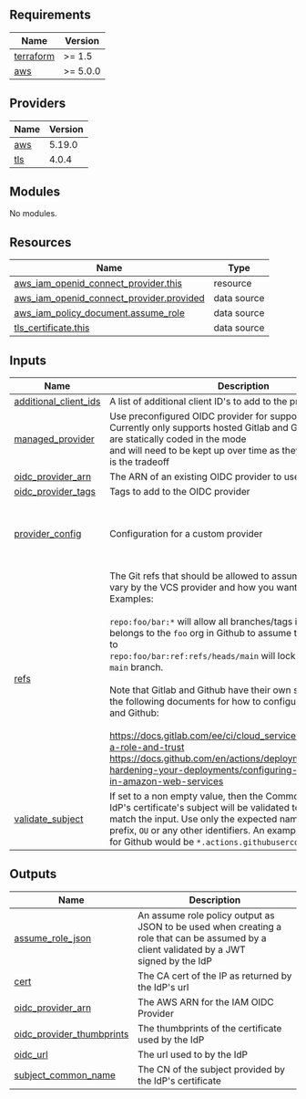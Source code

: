 <!-- BEGIN_TF_DOCS -->
## Requirements

| Name | Version |
|------|---------|
| <a name="requirement_terraform"></a> [terraform](#requirement\_terraform) | >= 1.5 |
| <a name="requirement_aws"></a> [aws](#requirement\_aws) | >= 5.0.0 |

## Providers

| Name | Version |
|------|---------|
| <a name="provider_aws"></a> [aws](#provider\_aws) | 5.19.0 |
| <a name="provider_tls"></a> [tls](#provider\_tls) | 4.0.4 |

## Modules

No modules.

## Resources

| Name | Type |
|------|------|
| [aws_iam_openid_connect_provider.this](https://registry.terraform.io/providers/hashicorp/aws/latest/docs/resources/iam_openid_connect_provider) | resource |
| [aws_iam_openid_connect_provider.provided](https://registry.terraform.io/providers/hashicorp/aws/latest/docs/data-sources/iam_openid_connect_provider) | data source |
| [aws_iam_policy_document.assume_role](https://registry.terraform.io/providers/hashicorp/aws/latest/docs/data-sources/iam_policy_document) | data source |
| [tls_certificate.this](https://registry.terraform.io/providers/hashicorp/tls/latest/docs/data-sources/certificate) | data source |

## Inputs

| Name | Description | Type | Default | Required |
|------|-------------|------|---------|:--------:|
| <a name="input_additional_client_ids"></a> [additional\_client\_ids](#input\_additional\_client\_ids) | A list of additional client ID's to add to the provider | `list(string)` | `[]` | no |
| <a name="input_managed_provider"></a> [managed\_provider](#input\_managed\_provider) | Use preconfigured OIDC provider for supported services. Currently only supports hosted Gitlab and Github. Fingerprints are statically coded in the mode<br>    and will need to be kept up over time as they are rotated. This is the tradeoff | `string` | `null` | no |
| <a name="input_oidc_provider_arn"></a> [oidc\_provider\_arn](#input\_oidc\_provider\_arn) | The ARN of an existing OIDC provider to use | `string` | `null` | no |
| <a name="input_oidc_provider_tags"></a> [oidc\_provider\_tags](#input\_oidc\_provider\_tags) | Tags to add to the OIDC provider | `map(string)` | `{}` | no |
| <a name="input_provider_config"></a> [provider\_config](#input\_provider\_config) | Configuration for a custom provider | <pre>object({<br>    url             = string<br>    thumbprint_list = list(string)<br>    client_id_list  = list(string)<br>  })</pre> | `null` | no |
| <a name="input_refs"></a> [refs](#input\_refs) | The Git refs that should be allowed to assume the role. These vary by the VCS provider and how you want to limit access. Examples:<br><br>    `repo:foo/bar:*` will allow all branches/tags in the repo `bar` that belongs to the `foo` org in Github to assume the role. Changing to<br>    `repo:foo/bar:ref:refs/heads/main` will lock it down to only the `main` branch.<br><br>    Note that Gitlab and Github have their own syntax for refs. See the following documents for how to configure refs for Gitlab and Github:<br><br>    https://docs.gitlab.com/ee/ci/cloud_services/aws/#configure-a-role-and-trust<br>    https://docs.github.com/en/actions/deployment/security-hardening-your-deployments/configuring-openid-connect-in-amazon-web-services | `list(string)` | n/a | yes |
| <a name="input_validate_subject"></a> [validate\_subject](#input\_validate\_subject) | If set to a non empty value, then the Common Name in the IdP's certificate's subject will be validated to<br>    match the input. Use only the expected name, and not the `CN=` prefix, `OU` or any other identifiers. An example<br>    for Github would be `*.actions.githubusercontent.com` | `string` | `null` | no |

## Outputs

| Name | Description |
|------|-------------|
| <a name="output_assume_role_json"></a> [assume\_role\_json](#output\_assume\_role\_json) | An assume role policy output as JSON to be used when creating a role that can be assumed by a client validated by a JWT<br>    signed by the IdP |
| <a name="output_cert"></a> [cert](#output\_cert) | The CA cert of the IP as returned by the IdP's url |
| <a name="output_oidc_provider_arn"></a> [oidc\_provider\_arn](#output\_oidc\_provider\_arn) | The AWS ARN for the IAM OIDC Provider |
| <a name="output_oidc_provider_thumbprints"></a> [oidc\_provider\_thumbprints](#output\_oidc\_provider\_thumbprints) | The thumbprints of the certificate used by the IdP |
| <a name="output_oidc_url"></a> [oidc\_url](#output\_oidc\_url) | The url used to by the IdP |
| <a name="output_subject_common_name"></a> [subject\_common\_name](#output\_subject\_common\_name) | The CN of the subject provided by the IdP's certificate |
<!-- END_TF_DOCS -->